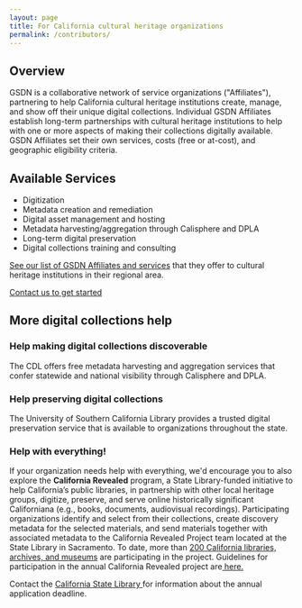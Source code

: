 ```yaml
---
layout: page
title: For California cultural heritage organizations
permalink: /contributors/
---
```


## Overview

GSDN is a collaborative network of service organizations ("Affiliates"), partnering to help California cultural heritage institutions create, manage, and show off their unique digital collections. Individual GSDN Affiliates establish long-term partnerships with cultural heritage institutions to help with one or more aspects of making their collections digitally available. GSDN Affiliates set their own services, costs (free or at-cost), and geographic eligibility criteria.


## Available Services



*   Digitization
*   Metadata creation and remediation
*   Digital asset management and hosting
*   Metadata harvesting/aggregation through Calisphere and DPLA
*   Long-term digital preservation
*   Digital collections training and consulting

[See our list of GSDN Affiliates and services](../all) that they offer to cultural heritage institutions in their regional area.


<a class="primary-link" href="./">Contact us to get started</a>



## More digital collections help


### Help making digital collections discoverable

The CDL offers free metadata harvesting and aggregation services that confer statewide and national visibility through Calisphere and DPLA. 


### Help preserving digital collections

The University of Southern California Library provides a trusted digital preservation service that is available to organizations throughout the state.


### Help with everything!

If your organization needs help with everything, we'd encourage you to also explore the **California Revealed** program, a State Library-funded initiative to help California’s public libraries, in partnership with other local heritage groups, digitize, preserve, and serve online historically significant Californiana (e.g., books, documents, audiovisual recordings). Participating organizations identify and select from their collections, create discovery metadata for the selected materials, and send materials together with associated metadata to the California Revealed Project team located at the State Library in Sacramento. To date, more than [200 California libraries, archives, and museums](https://calpreservation.org/cavpp-partners/) are participating in the project. Guidelines for participation in the annual California Revealed project are[ here.](https://calpreservation.org/california-revealed-2018-guidelines-for-participation/) 

Contact the [California State Library ](http://www.library.ca.gov/services/to-libraries/ca-revealed/)for information about the annual application deadline. 


